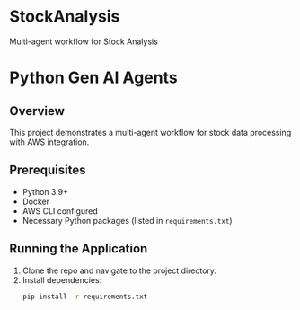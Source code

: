 # StockAnalysis
Multi-agent workflow for Stock Analysis

# Python Gen AI Agents

## Overview
This project demonstrates a multi-agent workflow for stock data processing with AWS integration.

## Prerequisites
- Python 3.9+
- Docker
- AWS CLI configured
- Necessary Python packages (listed in `requirements.txt`)

## Running the Application
1. Clone the repo and navigate to the project directory.
2. Install dependencies:
   ```bash
   pip install -r requirements.txt
